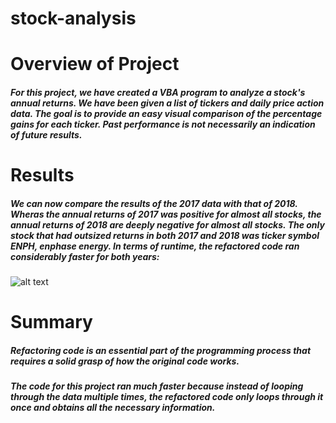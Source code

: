 # stock-analysis

# Overview of Project
##### For this project, we have created a VBA program to analyze a stock's annual returns. We have been given a list of tickers and daily price action data. The goal is to provide an easy visual comparison of the percentage gains for each ticker. Past performance is not necessarily an indication of future results.


# Results
##### We can now compare the results of the 2017 data with that of 2018. Wheras the annual returns of 2017 was positive for almost all stocks, the annual returns of 2018 are deeply negative for almost all stocks. The only stock that had outsized returns in both 2017 and 2018 was ticker symbol ENPH, enphase energy. In terms of runtime, the refactored code ran considerably faster for both years:

![alt text](https://github.com/shoharvey/stock-analysis/tree/main/Resources/VBA_Challenge_2017.png "2017 Runtime")


# Summary
##### Refactoring code is an essential part of the programming process that requires a solid grasp of how the original code works.

##### The code for this project ran much faster because instead of looping through the data multiple times, the refactored code only loops through it once and obtains all the necessary information.
